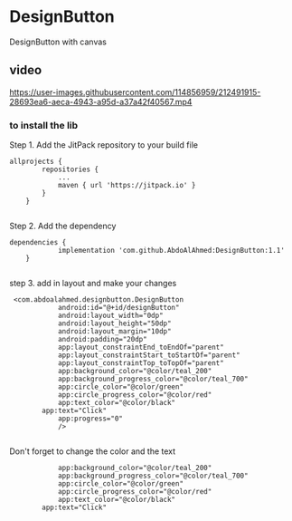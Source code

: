 # DesignButton
DesignButton with canvas


## video


https://user-images.githubusercontent.com/114856959/212491915-28693ea6-aeca-4943-a95d-a37a42f40567.mp4



### to install the lib 


Step 1. Add the JitPack repository to your build file

```
allprojects {
		repositories {
			...
			maven { url 'https://jitpack.io' }
		}
	}
  
```

Step 2. Add the dependency

```
dependencies {
	        implementation 'com.github.AbdoAlAhmed:DesignButton:1.1'
	}
 
``` 



step 3. add in layout and make your changes

```
 <com.abdoalahmed.designbutton.DesignButton
            android:id="@+id/designButton"
            android:layout_width="0dp"
            android:layout_height="50dp"
            android:layout_margin="10dp"
            android:padding="20dp"
            app:layout_constraintEnd_toEndOf="parent"
            app:layout_constraintStart_toStartOf="parent"
            app:layout_constraintTop_toTopOf="parent"
            app:background_color="@color/teal_200"
            app:background_progress_color="@color/teal_700"
            app:circle_color="@color/green"
            app:circle_progress_color="@color/red"
            app:text_color="@color/black"
	    app:text="Click"
            app:progress="0"
            />
	   
```
Don't forget to change the color and the text

```
            app:background_color="@color/teal_200"
            app:background_progress_color="@color/teal_700"
            app:circle_color="@color/green"
            app:circle_progress_color="@color/red"
            app:text_color="@color/black"
	    app:text="Click"
```


